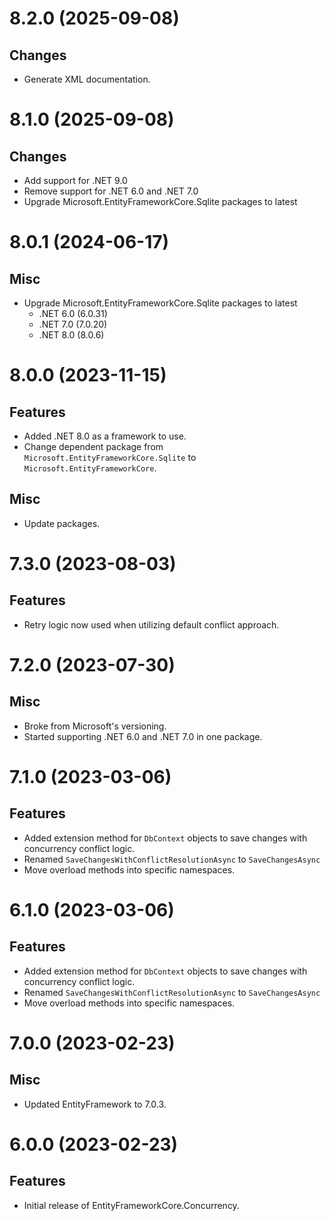 # 8.2.0 (2025-09-08)
## Changes
- Generate XML documentation.

# 8.1.0 (2025-09-08)
## Changes
- Add support for .NET 9.0
- Remove support for .NET 6.0 and .NET 7.0
- Upgrade Microsoft.EntityFrameworkCore.Sqlite packages to latest

# 8.0.1 (2024-06-17)
## Misc
- Upgrade Microsoft.EntityFrameworkCore.Sqlite packages to latest
    - .NET 6.0 (6.0.31)
    - .NET 7.0 (7.0.20)
    - .NET 8.0 (8.0.6)

# 8.0.0 (2023-11-15)
## Features
- Added .NET 8.0 as a framework to use.
- Change dependent package from `Microsoft.EntityFrameworkCore.Sqlite` to `Microsoft.EntityFrameworkCore`.
## Misc
- Update packages.

# 7.3.0 (2023-08-03)
## Features
- Retry logic now used when utilizing default conflict approach.

# 7.2.0 (2023-07-30)
## Misc
- Broke from Microsoft's versioning.
- Started supporting .NET 6.0 and .NET 7.0 in one package.

# 7.1.0 (2023-03-06)
## Features
- Added extension method for `DbContext` objects to save changes with concurrency conflict logic.
- Renamed `SaveChangesWithConflictResolutionAsync` to `SaveChangesAsync`
- Move overload methods into specific namespaces.

# 6.1.0 (2023-03-06)
## Features
- Added extension method for `DbContext` objects to save changes with concurrency conflict logic.
- Renamed `SaveChangesWithConflictResolutionAsync` to `SaveChangesAsync`
- Move overload methods into specific namespaces.

# 7.0.0 (2023-02-23)
## Misc
- Updated EntityFramework to 7.0.3.

# 6.0.0 (2023-02-23)
## Features
- Initial release of EntityFrameworkCore.Concurrency.